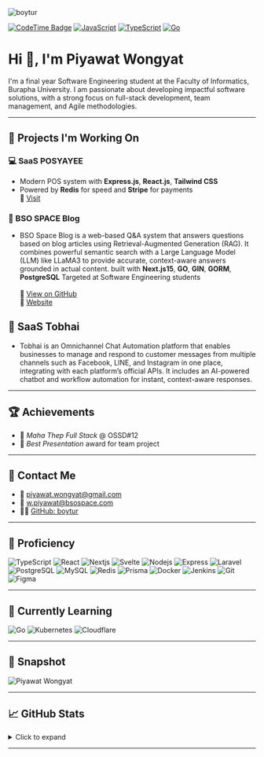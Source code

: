 <img src="https://komarev.com/ghpvc/?username=boytur&label=Profile%20views&color=0e75b6&style=flat" alt="boytur" />

[![CodeTime Badge](https://img.shields.io/endpoint?style=flat-square&color=222&url=https%3A%2F%2Fapi.codetime.dev%2Fv3%2Fusers%2Fshield%3Fuid%3D24267)](https://codetime.dev)
[![JavaScript](https://shields.jannchie.com/endpoint?style=flat&url=https%3A%2F%2Fapi.codetime.dev%2Fv3%2Fusers%2Fshield%3Fuid%3D24267%26minutes%3D00%26color%3Df1e05a%26style%3Dflat%26language%3Djavascript)](https://codetime.dev)
[![TypeScript](https://shields.jannchie.com/endpoint?style=flat&url=https%3A%2F%2Fapi.codetime.dev%2Fv3%2Fusers%2Fshield%3Fuid%3D24267%26minutes%3D00%26color%3D3178c6%26style%3Dflat%26language%3Dtypescript)](https://codetime.dev)
[![Go](https://shields.jannchie.com/endpoint?style=flat&url=https%3A%2F%2Fapi.codetime.dev%2Fv3%2Fusers%2Fshield%3Fuid%3D24267%26minutes%3D0%26color%3D00ADD8%26style%3Dflat%26language%3Dgo)](https://codetime.dev)

# Hi 👋, I'm Piyawat Wongyat

I'm a final year Software Engineering student at the Faculty of Informatics, Burapha University. I am passionate about developing impactful software solutions, with a strong focus on full-stack development, team management, and Agile methodologies.

---

## 🔧 Projects I'm Working On

### 💻 SaaS POSYAYEE
- Modern POS system with **Express.js**, **React.js**, **Tailwind CSS**
- Powered by **Redis** for speed and **Stripe** for payments  
🔗 [Visit](https://sale.posyayee.com)

### 📝 BSO SPACE Blog
- BSO Space Blog is a web-based Q&A system that answers questions based on blog articles using Retrieval-Augmented Generation (RAG). It combines powerful semantic search with a Large Language Model (LLM) like LLaMA3 to provide accurate, context-aware answers grounded in actual content. built with **Next.js15**, **GO**, **GIN**, **GORM**, **PostgreSQL** Targeted at Software Engineering students </br></br>
  🔗 [View on GitHub](https://github.com/bsospace/blog-bsospace-mono-repo) </br>
  🔗 [Website](https://blog.bsospace.com)

## 🤖 SaaS Tobhai
- Tobhai is an Omnichannel Chat Automation platform that enables businesses to manage and respond to customer messages from multiple channels such as Facebook, LINE, and Instagram in one place, integrating with each platform’s official APIs. It includes an AI-powered chatbot and workflow automation for instant, context-aware responses.
---

## 🏆 Achievements
- 🏅 *Maha Thep Full Stack* @ OSSD#12  
- 🎤 *Best Presentation* award for team project

---

## 📧 Contact Me

- 📩 piyawat.wongyat@gmail.com  
- 💼 w.piyawat@bsospace.com  
- 🧑‍💻 [GitHub: boytur](https://github.com/boytur)

---

## 🧠 Proficiency  
![TypeScript](https://skillicons.dev/icons?i=typescript) ![React](https://skillicons.dev/icons?i=react) ![Nextjs](https://skillicons.dev/icons?i=nextjs) ![Svelte](https://skillicons.dev/icons?i=svelte)  ![Nodejs](https://skillicons.dev/icons?i=nodejs) ![Express](https://skillicons.dev/icons?i=express) ![Laravel](https://skillicons.dev/icons?i=laravel)  ![PostgreSQL](https://skillicons.dev/icons?i=postgresql) ![MySQL](https://skillicons.dev/icons?i=mysql) ![Redis](https://skillicons.dev/icons?i=redis)  ![Prisma](https://skillicons.dev/icons?i=prisma) ![Docker](https://skillicons.dev/icons?i=docker) ![Jenkins](https://skillicons.dev/icons?i=jenkins)  ![Git](https://skillicons.dev/icons?i=git) ![Figma](https://skillicons.dev/icons?i=figma)

---

## 🚀 Currently Learning  
![Go](https://skillicons.dev/icons?i=go) ![Kubernetes](https://skillicons.dev/icons?i=kubernetes) ![Cloudflare](https://skillicons.dev/icons?i=cloudflare)


---

## 📸 Snapshot

<img src="https://image.posyayee.com/me.JPG" alt="Piyawat Wongyat" width="180"/>

---

## 📈 GitHub Stats

<details>
  <summary>Click to expand</summary>

  <p align="center">
    <img src="https://github-readme-stats.vercel.app/api?username=boytur&show_icons=true&locale=en" alt="GitHub Stats" />
  </p>

  <p align="center">
    <img src="https://github-readme-streak-stats.herokuapp.com/?user=boytur&" alt="GitHub Streak" />
  </p>

  <p align="center">
    <img src="https://raw.githubusercontent.com/boytur/boytur/refs/heads/output/github-contribution-grid-snake.svg" alt="Contribution Snake" />
  </p>

</details>


---

